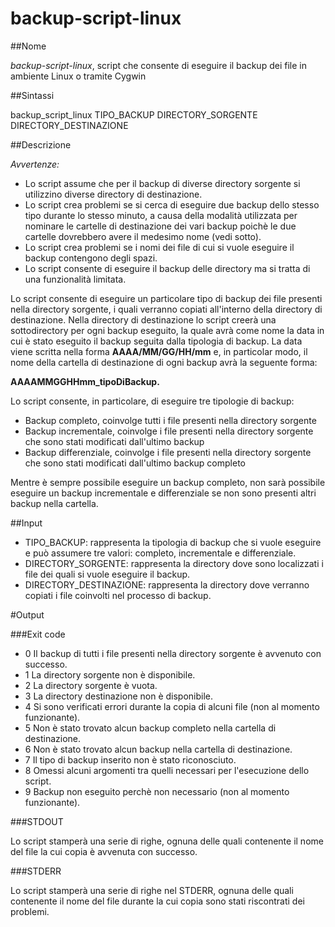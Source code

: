 # backup-script-linux

##Nome

*backup-script-linux*, script che consente di eseguire il backup dei file in ambiente Linux o tramite Cygwin

##Sintassi

backup_script_linux TIPO_BACKUP DIRECTORY_SORGENTE DIRECTORY_DESTINAZIONE

##Descrizione

*Avvertenze:*

* Lo script assume che per il backup di diverse directory sorgente si utilizzino diverse directory di destinazione.
* Lo script crea problemi se si cerca di eseguire due backup dello stesso tipo durante lo stesso minuto, a causa della modalità utilizzata per nominare le cartelle di destinazione dei vari backup poichè le due cartelle dovrebbero avere il medesimo nome (vedi sotto).
* Lo script crea problemi se i nomi dei file di cui si vuole eseguire il backup contengono degli spazi.
* Lo script consente di eseguire il backup delle directory ma si tratta di una funzionalità limitata.

Lo script consente di eseguire un particolare tipo di backup dei file presenti nella directory sorgente, i quali verranno copiati all'interno della directory di destinazione.
Nella directory di destinazione lo script creerà una sottodirectory per ogni backup eseguito, la quale avrà come nome la data in cui è stato eseguito il backup seguita dalla tipologia di backup. La data viene scritta nella forma **AAAA/MM/GG/HH/mm** e, in particolar modo, il nome della cartella di destinazione di ogni backup avrà la seguente forma:

**AAAAMMGGHHmm_tipoDiBackup.**


Lo script consente, in particolare, di eseguire tre tipologie di backup:

* Backup completo, coinvolge tutti i file presenti nella directory sorgente
* Backup incrementale, coinvolge i file presenti nella directory sorgente che sono stati modificati dall'ultimo backup
* Backup differenziale, coinvolge i file presenti nella directory sorgente che sono stati modificati dall'ultimo backup completo

Mentre è sempre possibile eseguire un backup completo, non sarà possibile eseguire un backup incrementale e differenziale se non sono presenti altri backup nella cartella.



##Input

* TIPO_BACKUP: rappresenta la tipologia di backup che si vuole eseguire e può assumere tre valori: completo, incrementale e differenziale.
* DIRECTORY_SORGENTE: rappresenta la directory dove sono localizzati i file dei quali si vuole eseguire il backup.
* DIRECTORY_DESTINAZIONE: rappresenta la directory dove verranno copiati i file coinvolti nel processo di backup.

#Output

###Exit code

* 0 Il backup di tutti i file presenti nella directory sorgente è avvenuto con successo.
* 1 La directory sorgente non è disponibile.
* 2 La directory sorgente è vuota.
* 3 La directory destinazione non è disponibile.
* 4 Si sono verificati errori durante la copia di alcuni file (non al momento funzionante).
* 5 Non è stato trovato alcun backup completo nella cartella di destinazione.
* 6 Non è stato trovato alcun backup nella cartella di destinazione.
* 7 Il tipo di backup inserito non è stato riconosciuto.
* 8 Omessi alcuni argomenti tra quelli necessari per l'esecuzione dello script.
* 9 Backup non eseguito perchè non necessario (non al momento funzionante).

###STDOUT

Lo script stamperà una serie di righe, ognuna delle quali contenente il nome del file la cui copia è avvenuta con successo.

###STDERR

Lo script stamperà una serie di righe nel STDERR, ognuna delle quali contenente il nome del file durante la cui copia sono stati riscontrati dei problemi.


